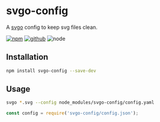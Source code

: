 # svgo-config

A [svgo] config to keep svg files clean.

[![npm][npm-badge]][npm-url]
[![github][github-badge]][github-url]
![node][node-badge]

[svgo]: https://github.com/svg/svgo
[npm-url]: https://www.npmjs.com/package/svgo-config
[npm-badge]: https://img.shields.io/npm/v/svgo-config.svg?style=flat-square&logo=npm
[github-url]: https://github.com/best-shot/svgo-config
[github-badge]: https://img.shields.io/npm/l/svgo-config.svg?style=flat-square&colorB=blue&logo=github
[node-badge]: https://img.shields.io/node/v/svgo-config.svg?style=flat-square&colorB=green&logo=node.js

## Installation

```bash
npm install svgo-config --save-dev
```

## Usage

```bash
svgo *.svg --config node_modules/svgo-config/config.yaml
```

```js
const config = require('svgo-config/config.json');
```
